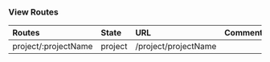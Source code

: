 ### View Routes

| Routes | State | URL | Comments |
| :--- | :--- | :--- | :--- |
| project/:projectName | project | /project/projectName |  |



